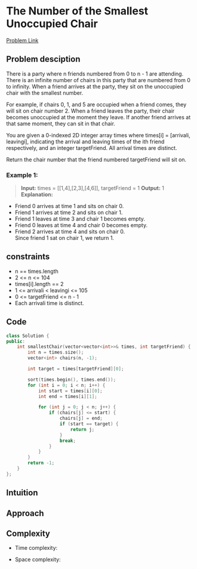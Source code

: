 #  The Number of the Smallest Unoccupied Chair
[Problem Link](https://leetcode.com/problems/the-number-of-the-smallest-unoccupied-chair/description/?envType=daily-question&envId=2024-10-11)

## Problem desciption 

There is a party where n friends numbered from 0 to n - 1 are attending. There is an infinite number of chairs in this party that are numbered from 0 to infinity. When a friend arrives at the party, they sit on the unoccupied chair with the smallest number.

For example, if chairs 0, 1, and 5 are occupied when a friend comes, they will sit on chair number 2.
When a friend leaves the party, their chair becomes unoccupied at the moment they leave. If another friend arrives at that same moment, they can sit in that chair.

You are given a 0-indexed 2D integer array times where times[i] = [arrivali, leavingi], indicating the arrival and leaving times of the ith friend respectively, and an integer targetFriend. All arrival times are distinct.

Return the chair number that the friend numbered targetFriend will sit on.

 

### Example 1:

> **Input:** times = [[1,4],[2,3],[4,6]], targetFriend = 1
> **Output:** 1
> **Explanation:** 
- Friend 0 arrives at time 1 and sits on chair 0.<br>
- Friend 1 arrives at time 2 and sits on chair 1.<br>
- Friend 1 leaves at time 3 and chair 1 becomes empty.<br>
- Friend 0 leaves at time 4 and chair 0 becomes empty.<br>
- Friend 2 arrives at time 4 and sits on chair 0.<br>
Since friend 1 sat on chair 1, we return 1.<br>

## constraints
* n == times.length
* 2 <= n <= 104
* times[i].length == 2
* 1 <= arrivali < leavingi <= 105
* 0 <= targetFriend <= n - 1
* Each arrivali time is distinct.

## Code
```cpp
class Solution {
public:
    int smallestChair(vector<vector<int>>& times, int targetFriend) {
        int n = times.size();
        vector<int> chairs(n, -1);

        int target = times[targetFriend][0];

        sort(times.begin(), times.end());
        for (int i = 0; i < n; i++) {
            int start = times[i][0];
            int end = times[i][1];

            for (int j = 0; j < n; j++) {
                if (chairs[j] <= start) {
                    chairs[j] = end;
                    if (start == target) {
                        return j;
                    }
                    break;
                }
            }
        }
        return -1;
    }
};
```

## Intuition


## Approach


## Complexity
- Time complexity:


- Space complexity:
